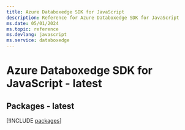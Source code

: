 ```yaml
---
title: Azure Databoxedge SDK for JavaScript
description: Reference for Azure Databoxedge SDK for JavaScript
ms.date: 05/01/2024
ms.topic: reference
ms.devlang: javascript
ms.service: databoxedge
---
```

# Azure Databoxedge SDK for JavaScript - latest
## Packages - latest
[!INCLUDE [packages](databoxedge-index.md)]